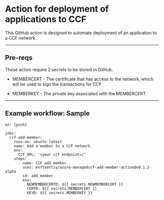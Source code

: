 # Action for deployment of applications to CCF

This GitHub action is designed to automate deployment of an application to a CCF network.

---

## Pre-reqs

These action require 2 secrets to be stored in GitHub.

- MEMBERCERT - The certificate that has access to the network, which will be used to sign the transactions for CCF.

- MEMBERKEY - The private key associated with the MEMBERCERT.

---

## Example workflow: Sample

```
on: [push]

jobs:
  ccf-add-member:
    runs-on: ubuntu-latest
    name: Add a member to a CCF network
    env:
      CCF_URL: '<your ccf endpoint>/'
    steps:
      - name: CCF add member
        uses: msftsettiy/azure-managedccf-add-member-action@v0.1.2-alpha
        id: add_member
        env:
          NEWMEMBERCERTD: ${{ secrets.NEWMEMBERCERT }}
          CERTD: ${{ secrets.MEMBERCERT }}
          KEYD: ${{ secrets.MEMBERKEY }}
```